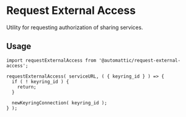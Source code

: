 # Request External Access

Utility for requesting authorization of sharing services.

## Usage

```es6
import requestExternalAccess from '@automattic/request-external-access';

requestExternalAccess( serviceURL, ( { keyring_id } ) => {
  if ( ! keyring_id ) {
    return;
  }

  newKeyringConnection( keyring_id );
} );
```
